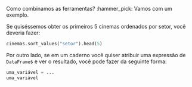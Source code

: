 Como combinamos as ferramentas? :hammer_pick: Vamos com um exemplo.

Se quiséssemos obter os primeiros 5 cinemas ordenados por setor, você deveria fazer:

```python
cinemas.sort_values("setor").head(5)
```

Por outro lado, se em um caderno você quiser atribuir uma expressão de `DataFrame`s e ver o resultado, você pode fazer da seguinte forma:

```python
uma_variável = ...
uma_variável
```
